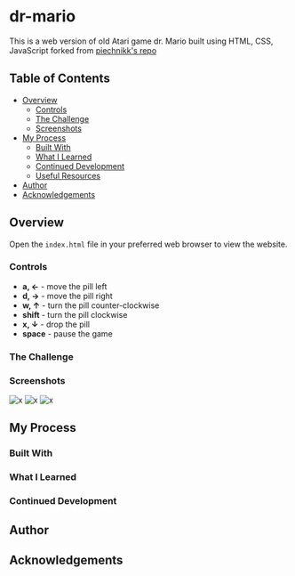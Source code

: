 # dr-mario

This is a web version of old Atari game dr. Mario built using HTML, CSS, JavaScript forked from [piechnikk's repo](https://github.com/piechnikk/dr-mario)

## Table of Contents

- [Overview](#overview)
  - [Controls](#controls)
  - [The Challenge](#the-challenge)
  - [Screenshots](#screenshots)
- [My Process](#my-process)
  - [Built With](#built-with)
  - [What I Learned](#what-i-learned)
  - [Continued Development](#continued-development)
  - [Useful Resources](#useful-resources)
- [Author](#author)
- [Acknowledgements](#acknowledgements)

## Overview

Open the `index.html` file in your preferred web browser to view the website. 

### Controls
- **a, &larr;** - move the pill left
- **d, &rarr;** - move the pill right
- **w, &uarr;** - turn the pill counter-clockwise
- **shift** - turn the pill clockwise
- **x, &darr;** - drop the pill
- **space** - pause the game

### The Challenge

### Screenshots

![x]()
![x]()
![x]()

## My Process

### Built With

### What I Learned

### Continued Development

## Author

## Acknowledgements